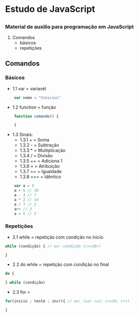 # Estudo de JavaScript
##
### Material de auxilio para programação em JavaScript

1. Comandos
    * básicos
    * repetições

## Comandos
### Básicos

* 1.1 var = variavél
``` javascript
    var nome = "Vinicius"
```
* 1.2 function = função
``` javascript
    function comando() {

    }
```
* 1.3 Sinais:
    * 1.3.1 + = Soma
    * 1.3.2 - = Subtração
    * 1.3.3 * = Multiplicação
    * 1.3.4 / = Divisão
    * 1.3.5 ++ = Adiciona 1
    * 1.3.6 = = Atribuição
    * 1.3.7 == = Igualdade
    * 1.3.8 === = Idêntico

``` javascript
    var a = 5
    a + 5 // 10
    a - 3 // 7
    a * 2 // 14
    a / 7 // 2
    a++ // 3
    a = 5 // 5
```
### Repetições
* 2.1 while = repetição com condição no inicío
``` javascript
while (condição) { // ex: condição (c<=10>)

}
```
* 2.2 do while = repetição com condição no final
``` javascript
do {

} while (condição)
```
* 2.3 for =
``` javascript
for(inicio ; teste ; incr){ // ex: (var c=1; c<=10; c++)

}
```